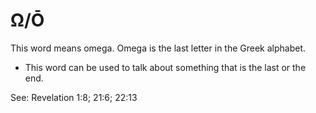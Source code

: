 # Ω/Ō
This word means omega. Omega is the last letter in the Greek alphabet.
* This word can be used to talk about something that is the last or the end.

See: Revelation 1:8; 21:6; 22:13
